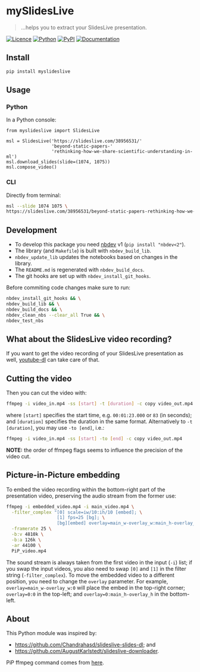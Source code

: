 # mySlidesLive
> ...helps you to extract your SlidesLive presentation.


[![Licence][licence-badge]][licence-link]
[![Python][python-badge]][python-link]
[![PyPI][pypi-badge]][pypi-link]
[![Documentation][doc-badge]][doc-link]

[licence-badge]: https://img.shields.io/github/license/so-cool/myslideslive.svg
[licence-link]: https://github.com/so-cool/myslideslive/blob/master/LICENSE
[python-badge]: https://img.shields.io/badge/python-3.6-blue.svg
[python-link]: https://github.com/so-cool/myslideslive
[pypi-badge]: https://img.shields.io/pypi/v/myslideslive.svg
[pypi-link]: https://pypi.org/project/myslideslive
[doc-badge]: https://img.shields.io/badge/read-documentation-blue.svg
[doc-link]: https://so-cool.github.io/myslideslive

## Install

```bash
pip install myslideslive
```

## Usage

### Python

In a Python console:

```
from myslideslive import SlidesLive

msl = SlidesLive('https://slideslive.com/38956531/'
                 'beyond-static-papers-'
                 'rethinking-how-we-share-scientific-understanding-in-ml')
msl.download_slides(slide=(1074, 1075))
msl.compose_video()
```

### CLI

Directly from terminal:
```bash
msl --slide 1074 1075 \
https://slideslive.com/38956531/beyond-static-papers-rethinking-how-we-share-scientific-understanding-in-ml
```

## Development
- To develop this package you need [nbdev] v1 (`pip install "nbdev<2"`).
- The library (and `Makefile`) is built with `nbdev_build_lib`.
- `nbdev_update_lib` updates the notebooks based on changes in the library.
- The `README.md` is regenerated with `nbdev_build_docs`.
- The git hooks are set up with `nbdev_install_git_hooks`.

Before commiting code changes make sure to run:
```bash
nbdev_install_git_hooks && \
nbdev_build_lib && \
nbdev_build_docs && \
nbdev_clean_nbs --clear_all True && \
nbdev_test_nbs
```

[nbdev]: https://nbdev.fast.ai/

## What about the SlidesLive video recording?
If you want to get the video recording of your SlidesLive presentation as well,
[youtube-dl] can take care of that.

## Cutting the video
Then you can cut the video with:
```bash
ffmpeg -i video_in.mp4 -ss [start] -t [duration] -c copy video_out.mp4
```
where `[start]` specifies the start time, e.g. `00:01:23.000` or `83` (in seconds);
and `[duration]` specifies the duration in the same format.
Alternatively to `-t [duration]`, you may use `-to [end]`, i.e.:
```bash
ffmpeg -i video_in.mp4 -ss [start] -to [end] -c copy video_out.mp4
```
**NOTE:** the order of ffmpeg flags seems to influence the precision of
the video cut.

## Picture-in-Picture embedding
To embed the video recording within the bottom-right part of the presentation video,
preserving the audio stream from the former use:
```bash
ffmpeg -i embedded_video.mp4 -i main_video.mp4 \
  -filter_complex "[0] scale=iw/10:ih/10 [embed]; \
                   [1] fps=25 [bg]; \
                   [bg][embed] overlay=main_w-overlay_w:main_h-overlay_h" \
  -framerate 25 \
  -b:v 4810k \
  -b:a 126k \
  -ar 44100 \
  PiP_video.mp4
```
The sound stream is always taken from the first video in the input (`-i`) list;
if you swap the input videos, you also need to swap `[0]` and `[1]` in
the filter string (`-filter_complex`).
To move the embedded video to a different position, you need to change
the `overlay` parameter.
For example, `overlay=main_w-overlay_w:0` will place the embed in
the top-right corner; `overlay=0:0` in the top-left; and
`overlay=0:main_h-overlay_h` in the bottom-left.

[youtube-dl]: https://github.com/ytdl-org/youtube-dl

## About

This Python module was inspired by:
* <https://github.com/Chandrahasd/slideslive-slides-dl>; and
* <https://github.com/AugustKarlstedt/slideslive-downloader>.

PiP ffmpeg command comes from [here](https://www.oodlestechnologies.com/blogs/PICTURE-IN-PICTURE-effect-using-FFMPEG/).
